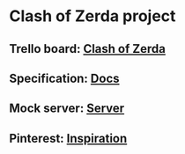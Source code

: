 # Clash of Zerda project

## Trello board: [Clash of Zerda](https://trello.com/b/3RaVxsQu/clash-of-zerda-emerald "Trello")
## Specification: [Docs](https://docs.google.com/document/d/1BWx4IuZSS4xsUNH0Fs1Sr_vKgiSSCFLe6CwYyM4fJ3g/edit?ts=587ce197 "Specification")
## Mock server: [Server](https://giant-idea.gomix.me "Server")
## Pinterest: [Inspiration](https://hu.pinterest.com/brigittaforrai/clash-of-zerda-uidesign-ideas/ "Pinterest")